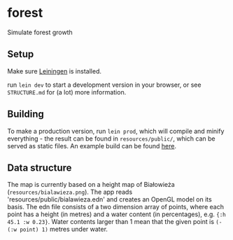 # forest

Simulate forest growth

## Setup

Make sure [Leiningen](https://github.com/technomancy/leiningen) is installed.

run `lein dev` to start a development version in your browser, or see `STRUCTURE.md` for
(a lot) more information.

## Building

To make a production version, run `lein prod`, which will compile and minify everything -
the result can be found in `resources/public/`, which can be served as static files.
An example build can be found [here](https://mruwnik.github.io/forest/).

## Data structure

The map is currently based on a height map of Białowieża (`resources/bialawieza.png`). The app reads 'resources/public/bialawieza.edn' and creates an OpenGL model on its basis. The edn file consists of a two dimension array of points, where each point has a height (in metres) and a water content (in percentages), e.g. `{:h 45.1 :w 0.23}`. Water contents larger than 1 mean that the given point is `(- (:w point) 1)` metres under water.
